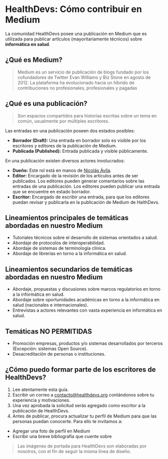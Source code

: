 # HealthDevs: Cómo contribuir en Medium

La comunidad HealthDevs posee una publicación en Medium que es utilizada para publicar artículos (mayoritariamente técnicos) sobre **informática en salud**.

## ¿Qué es Medium?
> Medium es un servicio de publicación de blogs fundado por los cofundadores de Twitter Evan Williams y Biz Stone en agosto de 2012.​ La plataforma ha evolucionado hacia un híbrido de contribuciones no profesionales, profesionales y pagadas

## ¿Qué es una publicación?
> Son espacios compartidos para historias escritas sobre un tema en común, usualmente por múltiples escritores.

Las entradas en una publicación poseen dos estados posibles:

* **Borrador (Draft):** Una entrada en borrador solo es visible por los escritores y editores de la publicación de Medium.
* **Publicada (Published):** Entrada publicada y visible públicamente.

En una publicación existen diversos actores involucrados:

* **Dueño:** Este rol está en manos de [Nicolás Ávila](https://twitter.com/nicoavila_a).
* **Editor:** Encargado de la revisión de los artículos antes de ser publicados. Los editores pueden generar comentarios sobre las entradas de una publicación. Los editores pueden publicar una entrada que se encuentre en estado borrador.
* **Escritor:** Encargado de escribir una entrada, para que los editores puedan revisar y publicarla en la publicación de Medium de HalthDevs.

## Lineamientos principales de temáticas abordadas en nuestro Medium
* Tutoriales técnicos sobre el desarrollo de sistemas orientados a salud.
* Abordaje de protocolos de interoperabilidad.
* Abordaje de sistemas de terminología clínica.
* Abordaje de librerías en torno a la informática en salud.

## Lineamientos secundarios de temáticas abordadas en nuestro Medium
* Abordaje, propuestas y discusiones sobre marcos regulatorios en torno a la informática en salud.
* Abordaje sobre oportunidades académicas en torno a la informática en salud (nacionales e internacionales).
* Entrevistas a actores relevantes con vasta experiencia en informática en salud.

## Temáticas NO PERMITIDAS
* Promoción empresas, productos y/o sistemas desarrollados por terceros (Excepción: sistemas Open Source).
* Desacreditación de personas o instituciones.

## ¿Cómo puedo formar parte de los escritores de HealthDevs?

1. Lee atentamente esta guía.
2. Escribir un correo a [contacto@healthdevs.org](contacto@healthdevs.org) contándonos sobre tu experiencia y motivaciones.
3. Una vez aprobada la solicitud serás agregado como escritor a la publicación de HealthDevs.
4. Antes de publicar, procura actualizar tu perfil de Medium para que las personas puedan conocerte. Para ello te invitamos a:
* Agregar una foto de perfil en Medium
* Escribir una breve bibliografía que cuente sobre

> Las imágenes de portada para HealthDevs son elaboradas por nosotros, con el fin de seguir la misma línea de diseño.